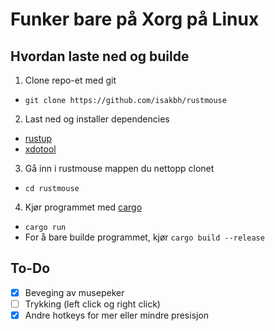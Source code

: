 # Funker bare på Xorg på Linux

## Hvordan laste ned og builde
1. Clone repo-et med git
- `git clone https://github.com/isakbh/rustmouse`
2. Last ned og installer dependencies
  - [rustup](https://rust-lang.org)
  - [xdotool](https://github.com/jordansissel/xdotool)
3. Gå inn i rustmouse mappen du nettopp clonet
  - `cd rustmouse`
4. Kjør programmet med [cargo]([url](https://doc.rust-lang.org/cargo/))
- `cargo run`
- For å bare builde programmet, kjør `cargo build --release`

## To-Do
- [x] Beveging av musepeker
- [ ] Trykking (left click og right click)
- [x] Andre hotkeys for mer eller mindre presisjon
